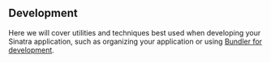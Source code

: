 Development
-----------

Here we will cover utilities and techniques best used when developing your
Sinatra application, such as organizing your application or using [Bundler for
development][bundler].

[bundler]: http://recipes.sinatrarb.com/p/development/bundler
